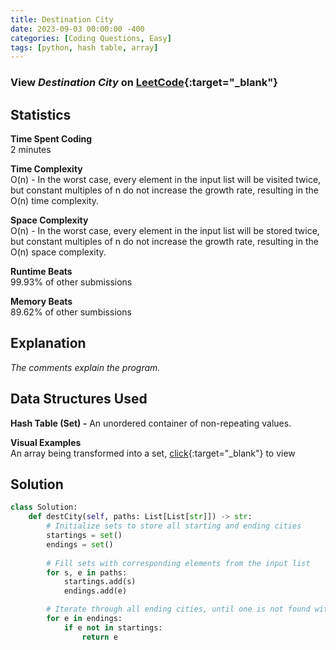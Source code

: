 ```yaml
---
title: Destination City
date: 2023-09-03 00:00:00 -400
categories: [Coding Questions, Easy]
tags: [python, hash table, array]
---
```


### View *Destination City* on [LeetCode](https://leetcode.com/problems/destination-city/description/){:target="_blank"}  

## Statistics  

**Time Spent Coding**  
2 minutes

**Time Complexity**  
O(n) - In the worst case, every element in the input list will be visited twice, but constant multiples of n do not increase the growth rate, resulting in the O(n) time complexity.

**Space Complexity**  
O(n) - In the worst case, every element in the input list will be stored twice, but constant multiples of n do not increase the growth rate, resulting in the O(n) space complexity.

**Runtime Beats**  
99.93% of other submissions  

**Memory Beats**  
89.62% of other sumbissions  

## Explanation  
_The comments explain the program._

## Data Structures Used  

**Hash Table (Set) -** An unordered container of non-repeating values.  

**Visual Examples**  
An array being transformed into a set, [click](https://drive.google.com/file/d/1LRyxh8Lfi00T58I4HRA6jOKPuO87s40F/view?usp=sharing){:target="_blank"} to view

## Solution  

```python
class Solution:
    def destCity(self, paths: List[List[str]]) -> str:
        # Initialize sets to store all starting and ending cities
        startings = set()
        endings = set()
        
        # Fill sets with corresponding elements from the input list
        for s, e in paths:
            startings.add(s)
            endings.add(e)

        # Iterate through all ending cities, until one is not found within the starting citites set
        for e in endings:
            if e not in startings:
                return e
```